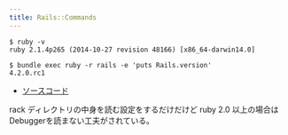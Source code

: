```yaml
---
title: Rails::Commands
---
```


```
$ ruby -v
ruby 2.1.4p265 (2014-10-27 revision 48166) [x86_64-darwin14.0]
```

```
$ bundle exec ruby -r rails -e 'puts Rails.version'
4.2.0.rc1
```

* [ソースコード](https://github.com/rails/rails/blob/v4.2.0.rc1/railties/lib/rails/rack.rb)

rack ディレクトリの中身を読む設定をするだけだけど ruby 2.0 以上の場合は Debuggerを読まない工夫がされている。
